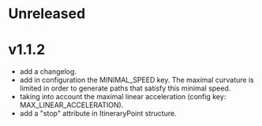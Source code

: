 # Unreleased

# v1.1.2

- add a changelog.
- add in configuration the MINIMAL_SPEED key. The maximal curvature is limited in order to generate paths that satisfy this minimal speed.
- taking into account the maximal linear acceleration (config key: MAX_LINEAR_ACCELERATION).
- add a "stop" attribute in ItineraryPoint structure.
